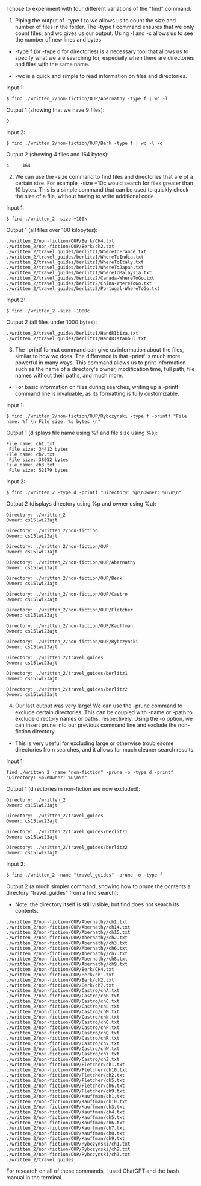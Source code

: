 I chose to experiment with four different variations of the "find" command:

1. Piping the output of -type f to wc allows us to count the size and number of files in the folder. The -type f command ensures that we only count files,
and wc gives us our output. Using -l and -c allows us to see the number of new lines and bytes.

 + -type f (or -type d for directories) is a necessary tool that allows us to specify what we are searching for, especially when there are directories 
and files with the same name.

 + -wc is a quick and simple to read information on files and directories.

Input 1:
```
$ find ./written_2/non-fiction/OUP/Abernathy -type f | wc -l
```

Output 1 (showing that we have 9 files): 
```
9
```

Input 2:
```
$ find ./written_2/non-fiction/OUP/Berk -type f | wc -l -c
```

Output 2 (showing 4 files and 164 bytes):
```
4     164
```

2. We can use the -size command to find files and directories that are of a certain size. For example, -size +10c would search for files greater than 10 bytes.
This is a simple command that can be used to quickly check the size of a file, without having to write additional code.

Input 1:

```
$ find ./written_2 -size +100k
```

Output 1 (all files over 100 kilobytes):

```
./written_2/non-fiction/OUP/Berk/CH4.txt
./written_2/non-fiction/OUP/Berk/ch2.txt
./written_2/travel_guides/berlitz1/WhereToFrance.txt
./written_2/travel_guides/berlitz1/WhereToIndia.txt
./written_2/travel_guides/berlitz1/WhereToItaly.txt
./written_2/travel_guides/berlitz1/WhereToJapan.txt
./written_2/travel_guides/berlitz1/WhereToMalaysia.txt
./written_2/travel_guides/berlitz2/Canada-WhereToGo.txt
./written_2/travel_guides/berlitz2/China-WhereToGo.txt
./written_2/travel_guides/berlitz2/Portugal-WhereToGo.txt
```

Input 2:
```
$ find ./written_2 -size -1000c
```

Output 2 (all files under 1000 bytes):
```
./written_2/travel_guides/berlitz1/HandRIbiza.txt
./written_2/travel_guides/berlitz1/HandRIstanbul.txt
```

3. The -printf format command can give us information about the files, similar to how wc does. The difference is that -printf is much more powerful in many ways.
This command allows us to print information such as the name of a directory's owner, modification time, full path, file names without their paths, and much more.

 + For basic information on files during searches, writing up a -printf command line is invaluable, as its formatting is fully customizable.

Input 1:
```
$ find ./written_2/non-fiction/OUP/Rybczynski -type f -printf "File name: %f \n File size: %s bytes \n"
```

Output 1 (displays file name using %f and file size using %s):
```
File name: ch1.txt 
 File size: 34412 bytes 
File name: ch2.txt 
 File size: 38052 bytes 
File name: ch3.txt 
 File size: 52179 bytes
```

Input 2:
```
$ find ./written_2 -type d -printf "Directory: %p\nOwner: %u\n\n"
```

Output 2 (displays directory using %p and owner using %u):
```
Directory: ./written_2
Owner: cs15lwi23ajt

Directory: ./written_2/non-fiction
Owner: cs15lwi23ajt

Directory: ./written_2/non-fiction/OUP
Owner: cs15lwi23ajt

Directory: ./written_2/non-fiction/OUP/Abernathy
Owner: cs15lwi23ajt

Directory: ./written_2/non-fiction/OUP/Berk
Owner: cs15lwi23ajt

Directory: ./written_2/non-fiction/OUP/Castro
Owner: cs15lwi23ajt

Directory: ./written_2/non-fiction/OUP/Fletcher
Owner: cs15lwi23ajt

Directory: ./written_2/non-fiction/OUP/Kauffman
Owner: cs15lwi23ajt

Directory: ./written_2/non-fiction/OUP/Rybczynski
Owner: cs15lwi23ajt

Directory: ./written_2/travel_guides
Owner: cs15lwi23ajt

Directory: ./written_2/travel_guides/berlitz1
Owner: cs15lwi23ajt

Directory: ./written_2/travel_guides/berlitz2
Owner: cs15lwi23ajt
```

4. Our last output was very large! We can use the -prune command to exclude certain directories. This can be coupled with -name or -path to exclude
directory names or paths, respectively. Using the -o option, we can insert prune into our previous command line and exclude the non-fiction directory.

 + This is very useful for excluding large or otherwise troublesome directories from searches, and it allows for much cleaner search results.

Input 1:
```
find ./written_2 -name "non-fiction" -prune -o -type d -printf "Directory: %p\nOwner: %u\n\n"
```

Output 1 (directories in non-fiction are now excluded):
```
Directory: ./written_2
Owner: cs15lwi23ajt

Directory: ./written_2/travel_guides
Owner: cs15lwi23ajt

Directory: ./written_2/travel_guides/berlitz1
Owner: cs15lwi23ajt

Directory: ./written_2/travel_guides/berlitz2
Owner: cs15lwi23ajt
```

Input 2:
```
$ find ./written_2 -name "travel_guides" -prune -o -type f
```

Output 2 (a much simpler command, showing how to prune the contents a directory "travel_guides" from a find search):

 + Note: the directory itself is still visible, but find does not search its contents.
```
./written_2/non-fiction/OUP/Abernathy/ch1.txt
./written_2/non-fiction/OUP/Abernathy/ch14.txt
./written_2/non-fiction/OUP/Abernathy/ch15.txt
./written_2/non-fiction/OUP/Abernathy/ch2.txt
./written_2/non-fiction/OUP/Abernathy/ch3.txt
./written_2/non-fiction/OUP/Abernathy/ch6.txt
./written_2/non-fiction/OUP/Abernathy/ch7.txt
./written_2/non-fiction/OUP/Abernathy/ch8.txt
./written_2/non-fiction/OUP/Abernathy/ch9.txt
./written_2/non-fiction/OUP/Berk/CH4.txt
./written_2/non-fiction/OUP/Berk/ch1.txt
./written_2/non-fiction/OUP/Berk/ch2.txt
./written_2/non-fiction/OUP/Berk/ch7.txt
./written_2/non-fiction/OUP/Castro/chA.txt
./written_2/non-fiction/OUP/Castro/chB.txt
./written_2/non-fiction/OUP/Castro/chC.txt
./written_2/non-fiction/OUP/Castro/chL.txt
./written_2/non-fiction/OUP/Castro/chM.txt
./written_2/non-fiction/OUP/Castro/chN.txt
./written_2/non-fiction/OUP/Castro/chO.txt
./written_2/non-fiction/OUP/Castro/chP.txt
./written_2/non-fiction/OUP/Castro/chQ.txt
./written_2/non-fiction/OUP/Castro/chR.txt
./written_2/non-fiction/OUP/Castro/chV.txt
./written_2/non-fiction/OUP/Castro/chW.txt
./written_2/non-fiction/OUP/Castro/chY.txt
./written_2/non-fiction/OUP/Castro/chZ.txt
./written_2/non-fiction/OUP/Fletcher/ch1.txt
./written_2/non-fiction/OUP/Fletcher/ch10.txt
./written_2/non-fiction/OUP/Fletcher/ch2.txt
./written_2/non-fiction/OUP/Fletcher/ch5.txt
./written_2/non-fiction/OUP/Fletcher/ch6.txt
./written_2/non-fiction/OUP/Fletcher/ch9.txt
./written_2/non-fiction/OUP/Kauffman/ch1.txt
./written_2/non-fiction/OUP/Kauffman/ch10.txt
./written_2/non-fiction/OUP/Kauffman/ch3.txt
./written_2/non-fiction/OUP/Kauffman/ch4.txt
./written_2/non-fiction/OUP/Kauffman/ch5.txt
./written_2/non-fiction/OUP/Kauffman/ch6.txt
./written_2/non-fiction/OUP/Kauffman/ch7.txt
./written_2/non-fiction/OUP/Kauffman/ch8.txt
./written_2/non-fiction/OUP/Kauffman/ch9.txt
./written_2/non-fiction/OUP/Rybczynski/ch1.txt
./written_2/non-fiction/OUP/Rybczynski/ch2.txt
./written_2/non-fiction/OUP/Rybczynski/ch3.txt
./written_2/travel_guides
```

For research on all of these commands, I used ChatGPT and the bash manual in the terminal.
